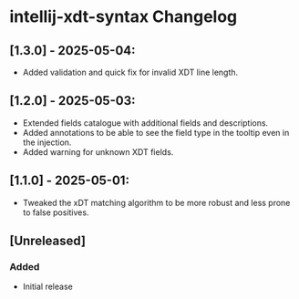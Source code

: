 # intellij-xdt-syntax Changelog

## [1.3.0] - 2025-05-04:

- Added validation and quick fix for invalid XDT line length.

## [1.2.0] - 2025-05-03:

- Extended fields catalogue with additional fields and descriptions.
- Added annotations to be able to see the field type in the tooltip even in the injection.
- Added warning for unknown XDT fields.

## [1.1.0] - 2025-05-01:

- Tweaked the xDT matching algorithm to be more robust and less prone to false positives.

## [Unreleased]

### Added

- Initial release